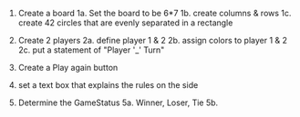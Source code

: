 1. Create a board
    1a. Set the board to be 6*7
    1b. create columns & rows
    1c. create 42 circles that are evenly separated in a rectangle
2. Create 2 players
    2a. define player 1 & 2
    2b. assign colors to player 1 & 2
    2c. put a statement of "Player '_' Turn"
3. Create a Play again button

4. set a text box that explains the rules on the side
5. Determine the GameStatus
    5a. Winner, Loser, Tie
    5b.

